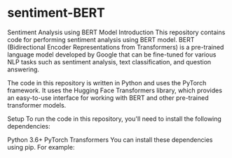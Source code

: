 # sentiment-BERT
Sentiment Analysis using BERT Model
Introduction
This repository contains code for performing sentiment analysis using BERT model. BERT (Bidirectional Encoder Representations from Transformers) is a pre-trained language model developed by Google that can be fine-tuned for various NLP tasks such as sentiment analysis, text classification, and question answering.

The code in this repository is written in Python and uses the PyTorch framework. It uses the Hugging Face Transformers library, which provides an easy-to-use interface for working with BERT and other pre-trained transformer models.

Setup
To run the code in this repository, you'll need to install the following dependencies:

Python 3.6+
PyTorch
Transformers
You can install these dependencies using pip. For example:
